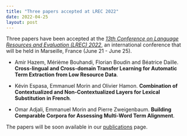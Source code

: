 ```yaml
---
title: "Three papers accepted at LREC 2022"
date: 2022-04-25
layout: post
---
```


Three papers have been accepted at the *[13th Conference on Language Resources and Evaluation (LREC) 2022](https://lrec2022.lrec-conf.org/en/)*, an international conference that will be held in Marseille, France (June 21 - June 25).


- Amir Hazem, Mérième Bouhandi, Florian Boudin and Béatrice Daille.
  **Cross-lingual and Cross-domain Transfer Learning for Automatic Term Extraction from Low Resource Data**.
  
- Kévin Espasa, Emmanuel Morin and Olivier Hamon.
  **Combination of Contextualized and Non-Contextualized Layers for Lexical Substitution in French**.
 
- Omar Adjali, Emmanuel Morin and Pierre Zweigenbaum.
  **Building Comparable Corpora for Assessing Multi-Word Term Alignment**.


The papers will be soon available in our [publications](publications.html) page.
